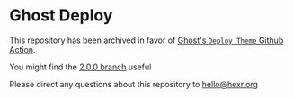 # Ghost Deploy

This repository has been archived in favor of [Ghost's `Deploy Theme` Github Action](https://github.com/TryGhost/action-deploy-theme).

You might find the [2.0.0 branch](https://github.com/hexrweb/ghost-deploy/tree/2.0.0) useful

Please direct any questions about this repository to hello@hexr.org
